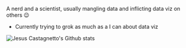 A nerd and a scientist, usually mangling data and inflicting data viz on others :wink:

- Currently trying to grok as much as a I can about data viz


![Jesus Castagnetto's Github stats](https://github-readme-stats.vercel.app/api?username=jmcastagnetto&show_icons=true&theme=highcontrast&include_all_commits=true)
